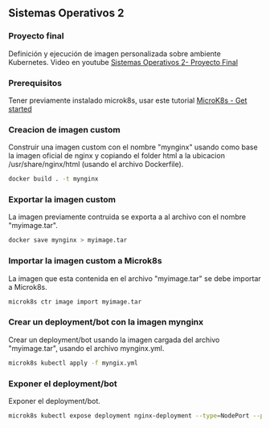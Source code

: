 <!-- Sistemas Operativos 2 -->
## Sistemas Operativos 2

### Proyecto final

Definición y ejecución de imagen personalizada sobre ambiente Kubernetes. 
Video en youtube <a href="https://youtu.be/NWXQOY1gUdc">Sistemas Operativos 2- Proyecto Final</a>

### Prerequisitos
Tener previamente instalado microk8s, usar este tutorial <a href="https://microk8s.io/docs/getting-started">MicroK8s - Get started</a>

### Creacion de imagen custom
Construir una imagen custom con el nombre "mynginx" usando como base la imagen oficial de nginx y copiando el folder html a la ubicacion /usr/share/nginx/html (usando el archivo Dockerfile).
  ```sh
  docker build . -t mynginx
  ```

### Exportar la imagen custom
La imagen previamente contruida se exporta a al archivo con el nombre "myimage.tar".
  ```sh
  docker save mynginx > myimage.tar
  ```
  
### Importar la imagen custom a Microk8s 
La imagen que esta contenida en el archivo "myimage.tar" se debe importar a Microk8s.
  ```sh
  microk8s ctr image import myimage.tar
  ```
  
### Crear un deployment/bot con la imagen mynginx
Crear un deployment/bot usando la imagen cargada del archivo "myimage.tar", usando el archivo mynginx.yml.
  ```sh
  microk8s kubectl apply -f myngix.yml
  ```
  
### Exponer el deployment/bot 
Exponer el deployment/bot.
  ```sh
  microk8s kubectl expose deployment nginx-deployment --type=NodePort --port=80 --name=nginx-service
  ```
